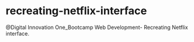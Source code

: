 # recreating-netflix-interface
 @Digital Innovation One_Bootcamp Web Development- Recreating Netflix interface.
